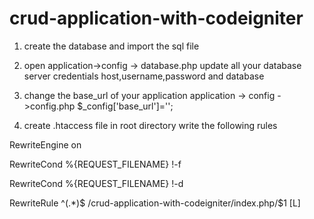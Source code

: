 # crud-application-with-codeigniter

1) create the database and import the sql file

2) open application->config -> database.php
update all your database server credentials
host,username,password and database

3) change the base_url of your application
application -> config ->config.php
$_config['base_url']='';

4) create .htaccess file in root directory
write the following rules

RewriteEngine on

RewriteCond %{REQUEST_FILENAME} !-f

RewriteCond %{REQUEST_FILENAME} !-d

RewriteRule ^(.*)$ /crud-application-with-codeigniter/index.php/$1 [L]


